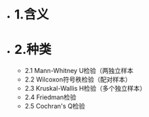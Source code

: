 - # 1.含义
- # 2.种类
	- 2.1 Mann-Whitney U检验（两独立样本
	- 2.2 Wilcoxon符号秩检验（配对样本）
	- 2.3 Kruskal-Wallis H检验（多个独立样本）
	- 2.4 Friedman检验
	- 2.5 Cochran's Q检验